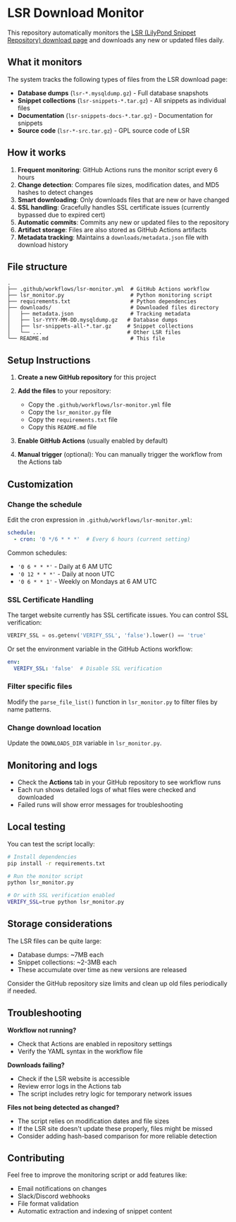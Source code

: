 # LSR Download Monitor

This repository automatically monitors the [LSR (LilyPond Snippet Repository) download page](https://lsr.di.unimi.it/download/) and downloads any new or updated files daily.

## What it monitors

The system tracks the following types of files from the LSR download page:
- **Database dumps** (`lsr-*.mysqldump.gz`) - Full database snapshots
- **Snippet collections** (`lsr-snippets-*.tar.gz`) - All snippets as individual files
- **Documentation** (`lsr-snippets-docs-*.tar.gz`) - Documentation for snippets
- **Source code** (`lsr-*-src.tar.gz`) - GPL source code of LSR

## How it works

1. **Frequent monitoring**: GitHub Actions runs the monitor script every 6 hours
2. **Change detection**: Compares file sizes, modification dates, and MD5 hashes to detect changes
3. **Smart downloading**: Only downloads files that are new or have changed
4. **SSL handling**: Gracefully handles SSL certificate issues (currently bypassed due to expired cert)
5. **Automatic commits**: Commits any new or updated files to the repository
6. **Artifact storage**: Files are also stored as GitHub Actions artifacts
7. **Metadata tracking**: Maintains a `downloads/metadata.json` file with download history

## File structure

```
.
├── .github/workflows/lsr-monitor.yml  # GitHub Actions workflow
├── lsr_monitor.py                     # Python monitoring script
├── requirements.txt                   # Python dependencies
├── downloads/                         # Downloaded files directory
│   ├── metadata.json                  # Tracking metadata
│   ├── lsr-YYYY-MM-DD.mysqldump.gz   # Database dumps
│   ├── lsr-snippets-all-*.tar.gz     # Snippet collections
│   └── ...                           # Other LSR files
└── README.md                          # This file
```

## Setup Instructions

1. **Create a new GitHub repository** for this project

2. **Add the files** to your repository:
   - Copy the `.github/workflows/lsr-monitor.yml` file
   - Copy the `lsr_monitor.py` file
   - Copy the `requirements.txt` file
   - Copy this `README.md` file

3. **Enable GitHub Actions** (usually enabled by default)

4. **Manual trigger** (optional): You can manually trigger the workflow from the Actions tab

## Customization

### Change the schedule
Edit the cron expression in `.github/workflows/lsr-monitor.yml`:
```yaml
schedule:
  - cron: '0 */6 * * *'  # Every 6 hours (current setting)
```

Common schedules:
- `'0 6 * * *'` - Daily at 6 AM UTC
- `'0 12 * * *'` - Daily at noon UTC
- `'0 6 * * 1'` - Weekly on Mondays at 6 AM UTC

### SSL Certificate Handling
The target website currently has SSL certificate issues. You can control SSL verification:

```python
VERIFY_SSL = os.getenv('VERIFY_SSL', 'false').lower() == 'true'
```

Or set the environment variable in the GitHub Actions workflow:
```yaml
env:
  VERIFY_SSL: 'false'  # Disable SSL verification
```

### Filter specific files
Modify the `parse_file_list()` function in `lsr_monitor.py` to filter files by name patterns.

### Change download location
Update the `DOWNLOADS_DIR` variable in `lsr_monitor.py`.

## Monitoring and logs

- Check the **Actions** tab in your GitHub repository to see workflow runs
- Each run shows detailed logs of what files were checked and downloaded
- Failed runs will show error messages for troubleshooting

## Local testing

You can test the script locally:

```bash
# Install dependencies
pip install -r requirements.txt

# Run the monitor script
python lsr_monitor.py

# Or with SSL verification enabled
VERIFY_SSL=true python lsr_monitor.py
```

## Storage considerations

The LSR files can be quite large:
- Database dumps: ~7MB each
- Snippet collections: ~2-3MB each
- These accumulate over time as new versions are released

Consider the GitHub repository size limits and clean up old files periodically if needed.

## Troubleshooting

**Workflow not running?**
- Check that Actions are enabled in repository settings
- Verify the YAML syntax in the workflow file

**Downloads failing?**
- Check if the LSR website is accessible
- Review error logs in the Actions tab
- The script includes retry logic for temporary network issues

**Files not being detected as changed?**
- The script relies on modification dates and file sizes
- If the LSR site doesn't update these properly, files might be missed
- Consider adding hash-based comparison for more reliable detection

## Contributing

Feel free to improve the monitoring script or add features like:
- Email notifications on changes
- Slack/Discord webhooks
- File format validation
- Automatic extraction and indexing of snippet content
